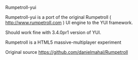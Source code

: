 Rumpetroll-yui

Rumpetroll-yui is a port of the original Rumpetroll ( http://www.rumpetroll.com ) UI engine to the YUI framework.

Should work fine with 3.4.0pr1 version of YUI.


Rumpetroll is a HTML5 massive-multiplayer experiment

Original source
        https://github.com/danielmahal/Rumpetroll